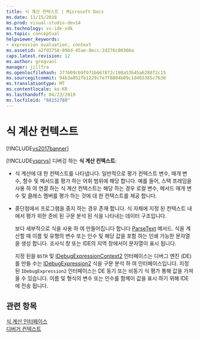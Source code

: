 ```yaml
---
title: 식 계산 컨텍스트 | Microsoft Docs
ms.date: 11/15/2016
ms.prod: visual-studio-dev14
ms.technology: vs-ide-sdk
ms.topic: conceptual
helpviewer_keywords:
- expression evaluation, context
ms.assetid: a2fd3758-09bd-45ae-8ecc-2d276c0036ba
caps.latest.revision: 12
ms.author: gregvanl
manager: jillfra
ms.openlocfilehash: 377609cb9f971b667872c198a53b45a6288f2c15
ms.sourcegitcommit: 94b3a052fb1229c7e7f8804b09c1d403385c7630
ms.translationtype: MT
ms.contentlocale: ko-KR
ms.lasthandoff: 04/23/2019
ms.locfileid: "68152788"
---
```

# <a name="expression-evaluation-context"></a>식 계산 컨텍스트
[!INCLUDE[vs2017banner](../../includes/vs2017banner.md)]

[!INCLUDE[vsprvs](../../includes/vsprvs-md.md)] 디버깅 하는 **식 계산 컨텍스트**:  
  
- 식 계산에 대 한 컨텍스트를 나타냅니다. 일반적으로 평가 컨텍스트 변수, 매개 변수, 함수 및 메서드를 평가 하는 어휘 범위에 해당 합니다. 예를 들어, 스택 프레임을 사용 하 여 연결 하는 식 계산 컨텍스트는 해당 하는 경우 로컬 변수, 메서드 매개 변수 및 클래스 멤버를 평가 하는 것에 대 한 컨텍스트를 제공 합니다.  
  
- 중단점에서 프로그램을 중지 하는 경우 존재 합니다. 식 자체에 지정 된 컨텍스트 내에서 평가 위한 준비 된 구문 분석 된 식을 나타내는 데이터 구조입니다.  
  
     보다 세부적으로 식을 사용 하 여 만들어집니다 합니다 [ParseText](../../extensibility/debugger/reference/idebugexpressioncontext2-parsetext.md) 메서드. 식을 계산할 때 이름 및 유형의 변수 또는 인수 및 해당 값을 포함 하는 인쇄 가능한 문자열을 생성 합니다. 조사식 창 또는 IDE의 지역 창에서이 문자열이 표시 됩니다.  
  
     지정 된을 `BSTR` 및 [IDebugExpressionContext2](../../extensibility/debugger/reference/idebugexpressioncontext2.md) 인터페이스는 디버그 엔진 (DE)를 만들 수는 [IDebugExpression2](../../extensibility/debugger/reference/idebugexpression2.md) 식을 구문 분석 하 여 인터페이스입니다. 지정 된 `IDebugExpression2` 인터페이스는 DE 동기 또는 비동기 식 평가 통해 값을 가져올 수 있습니다. 이름 및 형식의 변수 또는 인수를 함께이 값을 표시 하기 위해 IDE에 전송 됩니다.  
  
## <a name="see-also"></a>관련 항목  
 [식 계산 인터페이스](../../extensibility/debugger/reference/expression-evaluation-interfaces.md)   
 [디버거 컨텍스트](../../extensibility/debugger/debugger-contexts.md)
